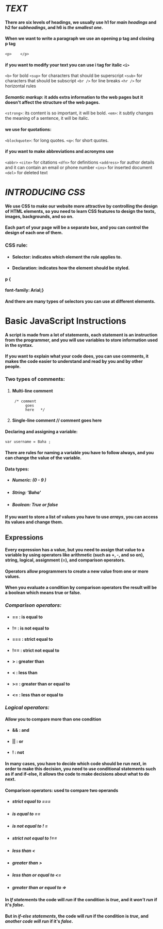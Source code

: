
# ***TEXT***
#### There are six levels of headings, we usually use **h1** for *main headings* and **h2** for *subheadings*, and **h6** is *the smallest one*.

#### When we want to write a paragraph we use an opening p tag and closing p tag
`<p>    </p>`
#### if you want to modify your text you can use i tag for italic `<i>`
`<b>` for bold 
`<sup>` for characters that should be superscript
`<sub>` for characters that should be subscript
`<br />` for line breaks
`<hr />` for horizontal rules

#### ***Semantic markup***: it adds extra information to the web pages but it doesn't affect the structure of the web pages.

`<strong>`:  its content is so important, it will be bold.
`<em>`:  it subtly changes the meaning of a sentence, it will be italic.

#### we use for quotations: 
`<blockquote>`: for long quotes.
`<q>`: for short quotes. 

#### if you want to make abbreviations and acronyms use 
`<abbr>` 
`<cite>` for citations 
`<dfn>` for definitions 
`<address>` for author details and it can contain an email or phone number
`<ins>` for inserted document
`<del>` for deleted text



# ***INTRODUCING CSS***
#### We use CSS to make our website more attractive by controlling the design of HTML elements, so you need to learn CSS features to design the texts, images, backgrounds, and so on. 

#### Each part of your page will be a separate box, and you can control the design of each one of them. 

### **CSS rule:** 
- #### Selector: indicates which element the rule applies to. 
- #### Declaration: indicates how the element should be styled.

#### p { 
####    font-family: Arial;}

#### And there are many types of selectors you can use at different elements.


# **Basic JavaScript Instructions**

#### A **script** is made from a lot of statements, each statement is an instruction from the programmer, and you will use variables to store information used in the syntax. 

#### If you want to explain what your code does, you can use **comments**, it makes the code easier to understand and read by you and by other people. 
### **Two types of comments:** 
1. #### Multi-line comment     
        /* comment 
             goes 
             here   */ 
    
2. #### Single-line comment  // comment goes here

#### Declaring and assigning a variable: 
`var username = Baha ;`
#### There are rules for naming a variable you have to follow always, and you can change the value of the variable. 

#### **Data types:** 
* ##### Numeric: (0 - 9 ) 
* ##### String:  'Baha' 
* ##### Boolean:  True or false 

#### If you want to store a list of values you have to use ***arrays***, you can access its values and change them. 

## **Expressions**
#### Every expression has a value, but you need to assign that value to a variable by using operators like arithmetic (such as +, -, and so on), string, logical, assignment (=), and comparison operators. 

#### Operators allow programmers to create a new value from one or more values. 

#### When you evaluate a condition by comparison operators the result will be a boolean which means true or false. 

### ***Comparison operators:***
  * #### == : is equal to 
  * #### != : is not equal to 
  * #### === : strict equal to
  * #### !== : strict not equal to 
  * #### > : greater than 
  * #### < : less than 
  * #### >= : greater than or equal to 
  * #### <= : less than or equal to 

### ***Logical operators:***
#### Allow you to compare more than one condition

 * #### && : and 
 * #### || : or 
 * #### ! : not

#### In many cases, you have to decide which code should be run next, in order to make this decision, you need to use **conditional statements** such as **if and if-else**, it allows the code to make decisions about what to do next. 

#### Comparison operators: used to compare two operands
* ##### strict equal to ===  
* ##### is equal to ==
* ##### is not equal to ! =
* ##### strict not equal to !==
* ##### less than <
* ##### greater than >
* ##### less than or equal to <=
* ##### greater than or equal to =>

#### In *If statements* the code will *run* if the condition is *true*, and it *won't run* if it's *false*. 
#### But in *if-else statements*, the code will *run* if the condition is *true*, and *another code will run* if it's *false*.
